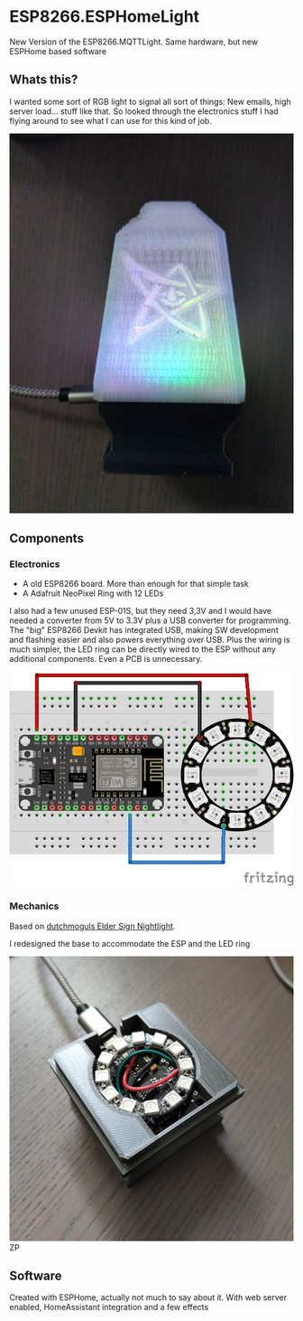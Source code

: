 # ESP8266.ESPHomeLight

New Version of the ESP8266.MQTTLight. Same hardware, but new ESPHome based software

## Whats this?

I wanted some sort of RGB light to signal all sort of things: New emails, high server load... stuff like that. So looked through the electronics stuff I had flying around to see what I can use for this kind of job.

![Lamp](Lamp.jpg "Lamp")

## Components

### Electronics

- A old ESP8266 board. More than enough for that simple task
- A Adafruit NeoPixel Ring with 12 LEDs

I also had a few unused ESP-01S, but they need 3,3V and I would have needed a converter from 5V to 3.3V plus a USB converter for programming. The "big" ESP8266 Devkit has integrated USB, making SW development and flashing easier and also powers everything over USB. Plus the wiring is much simpler, the LED ring can be directly wired to the ESP without any additional components. Even a PCB is unnecessary.

![Breadboard](Breadboard.jpg "Breadboard")

### Mechanics

Based on [dutchmoguls Elder Sign Nightlight](https://www.thingiverse.com/thing:921962).

I redesigned the base to accommodate the ESP and the LED ring

![Base](Base.jpg "Base")
ZP

## Software

Created with ESPHome, actually not much to say about it. With web server enabled, HomeAssistant integration and a few effects
